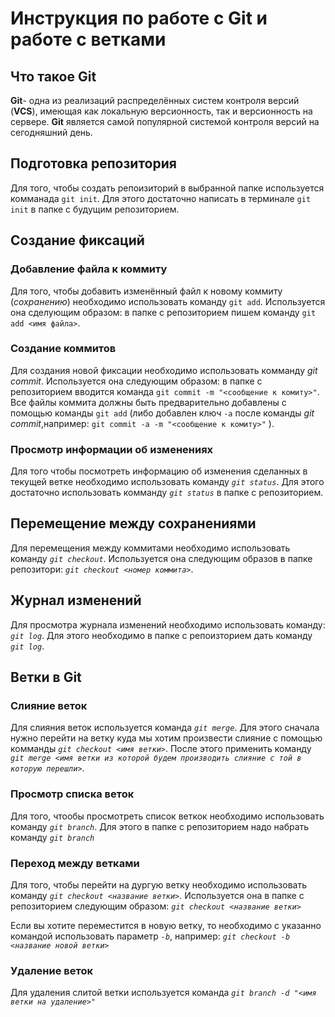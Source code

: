 # Инструкция по работе с Git и работе с ветками

## Что такое Git

**Git**- одна из реализаций распределённых систем контроля версий (**VCS**), имеющая как локальную версионность, так и версионность на сервере. **Git** является самой популярной системой контроля версий на сегодняшний день.  

## Подготовка репозитория

Для того, чтобы создать репоизиторий в выбранной папке используется комманада `git init`.
Для этого достаточно написать в терминале `git init` в папке с будущим репозиторием.

## Создание фиксаций

### Добавление файла к коммиту

Для того, чтобы добавить изменённый файл к новому коммиту (*сохранению*) необходимо использовать команду `git add`. Используется она сделующим образом: в папке с репозиторием пишем команду `git add <имя файла>`. 

### Создание коммитов

Для создания новой фиксации необходимо использовать комманду *git commit*. Используется она следующим образом: в папке с репозиторием вводится команда `git commit -m "<сообщение к комиту>"`. Все файлы коммита должны быть предварительно добавлены с помощью команды `git add` (либо добавлен ключ `-a` после команды *git commit*,например: `git commit -a -m "<сообщение к комиту>"` ).


### Просмотр информации об изменениях

Для того чтобы посмотреть информацию об изменения сделанных в текущей ветке необходимо использовать команду *`git status`*. Для этого достаточно использовать комманду *`git status`* в папке с репозиторием.

## Перемещение между сохранениями

Для перемещения между коммитами необходимо использовать команду *`git checkout`*. Используется она следующим образов в папке репозитори: *`git checkout <номер коммита>`*.

## Журнал изменений

Для просмотра журнала изменений необходимо использовать команду: *`git log`*. Для этого необходимо в папке с репоизторием дать команду *`git log`*.

## Ветки в Git

### Слияние веток

Для слияния веток используется команда *`git merge`*. Для этого сначала нужно перейти на ветку куда мы хотим произвести слияние с помощью комманды *`git checkout <имя ветки>`*. После этого применить команду *`git merge <имя ветки из которой будем производить слияние с той в которую перешли>`*.

### Просмотр списка веток

Для того, чтообы просмотреть список веткок необходимо использовать команду *`git branch`*. Для этого в папке с репозиторием надо набрать команду *`git branch`*

### Переход между ветками
  
Для того, чтобы перейти на дургую ветку необходимо использовать команду *`git checkout <название ветки>`*. Используется она в папке с репозиторием следующим образом: *`git checkout <название ветки>`*

Если вы хотите переместится в новую ветку, то необходимо с указанно командой использовать параметр *`-b`*, например: _`git checkout -b <название новой ветки>`_ 

### Удаление веток

Для удаления слитой ветки используется команда *`git branch -d "<имя ветки на удаление>"`*
